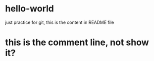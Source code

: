 # hello-world
just practice for git, this is the content in README file
# this is the comment line, not show it?

